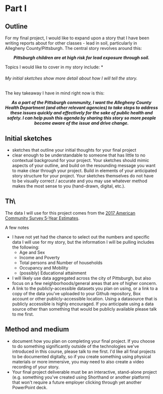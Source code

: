 # Part I
## Outline
For my final project, I would like to expand upon a story that I have been writing reports about for other classes - lead in soil, particularly in Allegheny County/Pittsburgh. The central story revolves around this:

<p align="center">
<b> <i> Pittsburgh children are at high risk for lead exposure through soil.
   </i> </b>  </p>

Topics I would like to cover in my story include:
*

###### My initial sketches show more detail about how I will tell the story.

The key takeaway I have in mind right now is this:

<p align="center">
<b> <i> As a part of the Pittsburgh community, I want the Allegheny County Health Department (and other relevant agencies) to take steps to address these issues quickly and effectively for the sake of public health and safety. I can help push this agenda by sharing this story so more people become aware of the issue and drive change.
  </i> </b>  </p>

## Initial sketches
* sketches that outline your initial thoughts for your final project
* clear enough to be understandable to someone that has little to no contextual background for your project.  Your sketches should mimic aspects of your outline, and build on the resounding message you want to make clear through your project.  Build in elements of your anticipated story structure for your project.  Your sketches themselves do not have to be visually correct / accurate and you may use whatever method makes the most sense to you (hand-drawn, digital, etc.). 

## Th\
The data I will use for this project comes from the [2017 American Community Survey 5-Year Estimates](https://data.census.gov/cedsci/table?q=american%20community%20survey&g=0500000US42003&table=S0101&tid=ACSST5Y2017.S0101&lastDisplayedRow=41&hidePreview=false).

A few notes
* I have not yet had the chance to select out the numbers and specific data I will use for my story, but the information I will be pulling includes the following:
   * Age and Sex
   * Income and Poverty
   * Total persons and Number of households
   * Occupancy and Mobility
   * (possibly) Educational attainment
* I will likely use data aggregated across the city of Pittsburgh, but also focus on a few neighborhoods/general areas that are of higher concern.
* A link to the publicly-accessible datasets you plan on using, or a link to a copy of the data you've uploaded to your Github repository, Box account or other publicly-accessible location. Using a datasource that is publicly accessible is highly encouraged.  If you anticipate using a data source other than something that would be publicly available please talk to me first. 

## Method and medium
* document how you plan on completing your final project.  If you choose to do something significantly outside of the technologies we've introduced in this course, please talk to me first.  I'd like all final projects to be documented digitally, so if you create something using physical materials  or more immersive, you may need to also create a video recording of your story. 
* Your final project deliverable must be an interactive, stand-alone project (e.g. something you've created using Shorthand or another platform) that won't require a future employer clicking through yet another PowerPoint deck. 
